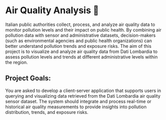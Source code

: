 # Air Quality Analysis 🍃

Italian public authorities collect, process, and analyze air quality data to monitor pollution levels and their impact on public health. By combining air pollution data with sensor and administrative datasets, decision-makers (such as environmental agencies and public health organizations) can better understand pollution trends and exposure risks. The aim of this project is to visualize and analyze air quality data from Dati Lombardia to assess pollution levels and trends at different administrative levels within the region.

## Project Goals:
You are asked to develop a client-server application that supports users in querying and visualizing data retrieved from the Dati Lombardia air quality sensor dataset. The system should integrate and process real-time or historical air quality measurements to provide insights into pollution distribution, trends, and exposure risks.
